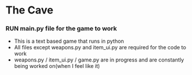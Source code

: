 # The Cave
### **RUN main.py file for the game to work** 
- This is a text based game that runs in python
- All files except weapons.py and item_ui.py are required for the code to work
- weapons.py / item_ui.py / game.py are in progress and are constantly being worked on(when I feel like it)



